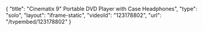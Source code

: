 {
    "title": "Cinematix 9\" Portable DVD Player with Case   Headphones",
    "type": "solo",
    "layout": "iframe-static",
    "videoId": "123178802",
    "url": "\/tvpembed\/123178802"
}